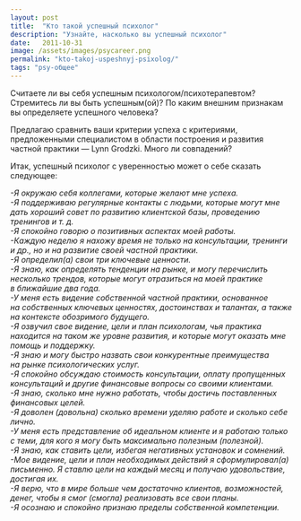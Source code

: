 ```yaml
---
layout: post
title:  "Кто такой успешный психолог"
description: "Узнайте, насколько вы успешный психолог"
date:   2011-10-31			 
image: /assets/images/psycareer.png
permalink: "kto-takoj-uspeshnyj-psixolog/"
tags: "psy-общее"
---
```


<p>Считаете&nbsp;ли вы&nbsp;себя успешным психологом/психотерапевтом? Стремитесь&nbsp;ли вы&nbsp;быть успешным(ой)? По&nbsp;каким внешним признакам вы&nbsp;определяете успешного человека?</p>
<p>Предлагаю сравнить ваши критерии успеха с&nbsp;критериями, предложенными специалистом в&nbsp;области построения и&nbsp;развития частной практики&nbsp;— Lynn Grodzki. Много&nbsp;ли совпадений?</p>
<p>Итак, успешный психолог с&nbsp;уверенностью может о&nbsp;себе сказать следующее:</p>
<p><em>-Я окружаю себя коллегами, которые желают мне успеха.</em><br/>
	<em>-Я поддерживаю регулярные контакты с&nbsp;людьми, которые могут мне дать хороший совет по&nbsp;развитию клиентской базы, проведению тренингов и&nbsp;т.&nbsp;д.</em><br/>
	<em>-Я спокойно говорю о&nbsp;позитивных аспектах моей работы.</em><br/>
	<em>-Каждую неделю я&nbsp;нахожу время не&nbsp;только на&nbsp;консультации, тренинги и&nbsp;др., но&nbsp;и&nbsp;на&nbsp;развитие своей частной практики.</em><br/>
	<em>-Я определил(а) свои три ключевые ценности.</em><br/>
	<em>-Я знаю, как определять тенденции на&nbsp;рынке, и&nbsp;могу перечислить несколько трендов, которые могут отразиться на&nbsp;моей практике в&nbsp;ближайшие два года.</em><br/>
	<em>-У меня есть видение собственной частной практики, основанное на&nbsp;собственных ключевых ценностях, достоинствах и&nbsp;талантах, а&nbsp;также на&nbsp;контексте обозримого будущего.</em><br/>
	<em>-Я озвучил свое видение, цели и&nbsp;план психологам, чья практика находится на&nbsp;таком&nbsp;же уровне развития, и&nbsp;которые могут оказать мне помощь и&nbsp;поддержку.</em><br/>
	<em>-Я знаю и&nbsp;могу быстро назвать свои конкурентные преимущества на&nbsp;рынке психологических услуг.</em><br/>
	<em>-Я спокойно обсуждаю стоимость консультации, оплату пропущенных консультаций и&nbsp;другие финансовые вопросы со&nbsp;своими клиентами.</em><br/>
	<em>-Я знаю, сколько мне нужно работать, чтобы достичь поставленных финансовых целей.</em><br/>
	<em>-Я доволен (довольна) сколько времени уделяю работе и&nbsp;сколько себе лично.</em><br/>
	<em>-У меня есть представление об&nbsp;идеальном клиенте и&nbsp;я&nbsp;работаю только с&nbsp;теми, для кого я&nbsp;могу быть максимально полезным (полезной).</em><br/>
	<em>-Я знаю, как ставить цели, избегая негативных установок и&nbsp;сомнений.</em><br/>
	<em>-Мое видение, цели и&nbsp;план необходимых действий я&nbsp;сформулировал(а) письменно. Я&nbsp;ставлю цели на&nbsp;каждый месяц и&nbsp;получаю удовольствие, достигая&nbsp;их.</em><br/>
	<em>-Я верю, что в&nbsp;мире больше чем достаточно клиентов, возможностей, денег, чтобы я&nbsp;смог (смогла) реализовать все свои планы.</em><br/>
	<em>-Я осознаю и&nbsp;спокойно признаю пределы собственной компетенции.</em> 
</p>